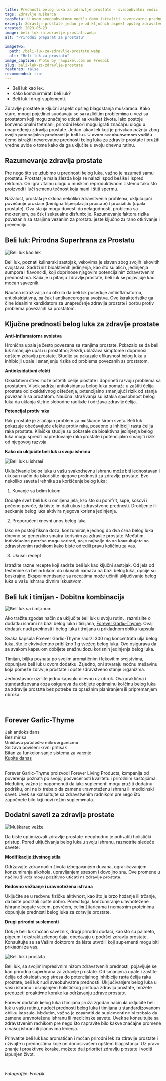 ```yaml
---
title: Prednosti belog luka za zdravlje prostate - sveobuhvatni vodič
tags: Zdravlje muškarca
tagsMeta: U ovom sveobuhvatnom vodiču ćemo istražiti neverovatne prednosti belog luka za zdravlje prostate i pružiti vredne uvide o tome kako da ga uključite u svoju dnevnu rutinu.
excerpt: Zdravlje prostate jedan je od ključnih aspekt opšteg zdravstvenog stanja muškaraca.
created: 2023-05-23
image: beli-luk-za-zdravlje-prostate.webp
alt: "Prirodni preparat za prostatu"

imageTwo:
  path: /beli-luk-za-zdravlje-prostate.webp
  alt: "Beli luk za prostatu"
image_caption: Photo by rawpixel.com on Freepik
slug: beli-luk-za-zdravlje-prostate
featured: false
recommended: true
---
```


<div class="text-component line-height-lg v-space-md">

<div class="tldr-box">
  <div class="tldr-box__content">
	<span class="text-base font-bold"></span>
    <ul class="list list--ul margin-top-sm margin-bottom-0">
      <li>Beli luk kao lek.</li>
      <li>Kako komzummirati beli luk?</li>
      <li>Beli luk i drugi suplementi.</li>
    </ul>
  </div>
</div>


Zdravlje prostate je ključni aspekt opšteg blagostanja muškaraca. Kako stare, mnogi pojedinci suočavaju se sa različitim problemima u vezi sa prostatom koji mogu značajno uticati na kvalitet života. Iako postoje konvencionalni tretmani, prirodni lekovi mogu igrati značajnu ulogu u unapređenju zdravlja prostate. Jedan takav lek koji je privukao pažnju zbog svojih potencijalnih prednosti je beli luk. U ovom sveobuhvatnom vodiču ćemo istražiti neverovatne prednosti belog luka za zdravlje prostate i pružiti vredne uvide o tome kako da ga uključite u svoju dnevnu rutinu.

## Razumevanje zdravlja prostate

Pre nego što se udubimo u prednosti belog luka, važno je razumeti samu prostatu. Prostata je mala žlezda koja se nalazi ispod bešike i ispred rektuma. On igra vitalnu ulogu u muškom reproduktivnom sistemu tako što proizvodi i luči semenu tečnost koja hrani i štiti spermu.

Nažalost, prostata je sklona nekoliko zdravstvenih problema, uključujući povećanje prostate (benigna hiperplazija prostate) i prostatitis (upala prostate). Ova stanja mogu dovesti do nelagodnosti, problema sa mokrenjem, pa čak i seksualne disfunkcije. Razumevanje faktora rizika povezanih sa stanjima vezanim za prostatu jeste ključno za rano otkrivanje i prevenciju.

## Beli luk: Prirodna Superhrana za Prostatu

![Beli luk kao lek](./images/beli-luk.webp)

Beli luk, poznati kulinarski sastojak, vekovima je slavan zbog svojih lekovitih svojstava. Sadrži niz bioaktivnih jedinjenja, kao što su alicin, jedinjenja sumpora i flavonoidi, koji doprinose njegovim potencijalnim zdravstvenim prednostima. Kada je u pitanju zdravlje prostate, beli luk se pojavljuje kao moćan saveznik.

Naučna istraživanja su otkrila da beli luk poseduje antiinflamatorna, antioksidativna, pa čak i antikancerogena svojstva. Ove karakteristike ga čine idealnim kandidatom za unapređenje zdravlja prostate i borbu protiv problema povezanih sa prostatom.

## Ključne prednosti belog luka za zdravlje prostate

**Anti-inflamatorna svojstva**

Hronična upala je često povezana sa stanjima prostate. Pokazalo se da beli luk smanjuje upalu u prostatnoj žlezdi, ublažava simptome i doprinosi opštem zdravlju prostate. Studije su pokazale efikasnost belog luka u inhibiciji upale i smanjenju rizika od problema povezanih sa prostatom.

**Antioksidativni efekti**

Oksidativni stres može oštetiti ćelije prostate i doprineti razvoju problema sa prostatom. Visok sadržaj antioksidansa belog luka pomaže u zaštiti ćelija prostate od oksidativnog oštećenja, potencijalno smanjujući rizik od stanja povezanih sa prostatom. Naučna istraživanja su istakla sposobnost belog luka da uklanja štetne slobodne radikale i održava zdravlje ćelija.

**Potencijal protiv raka**

Rak prostate je značajan problem za muškarce širom sveta. Beli luk pokazuje obećavajuće efekte protiv raka, posebno u inhibiciji rasta ćelija raka prostate. Kliničke studije su pokazale da bioaktivna jedinjenja belog luka mogu sprečiti napredovanje raka prostate i potencijalno smanjiti rizik od njegovog razvoja.

**Kako da uključite beli luk u svoju ishranu**

![Beli luk u ishrani](./images/beli-luk-testenina.webp)

Uključivanje belog luka u vašu svakodnevnu ishranu može biti jednostavan i ukusan način da iskoristite njegove prednosti za zdravlje prostate. Evo nekoliko saveta i tehnika za korišćenje belog luka:

1. Kuvanje sa belim lukom

Dodajte svež beli luk u omiljena jela, kao što su pomfrit, supe, sosovi i pečeno povrće, da biste im dali ukus i zdravstvene prednosti. Drobljenje ili seckanje belog luka aktivira njegova korisna jedinjenja.

2. Preporučeni dnevni unos belog luka

Iako ne postoji fiksna doza, konzumiranje jednog do dva čena belog luka dnevno se generalno smatra korisnim za zdravlje prostate. Međutim, individualne potrebe mogu varirati, pa je najbolje da se konsultujete sa zdravstvenim radnikom kako biste odredili pravu količinu za vas.

3. Ukusni recept

Istražite razne recepte koji sadrže beli luk kao ključni sastojak. Od jela od testenine sa belim lukom do ukusnih namaza na bazi belog luka, opcije su beskrajne. Eksperimentisanje sa receptima može učiniti uključivanje belog luka u vašu ishranu divnim iskustvom.

## Beli luk i timijan - Dobitna kombinacija

![Beli luk sa timijanom](./images/forever-garlic-thyme.webp)

Ako tražite zgodan način da uključite beli luk u svoju rutinu, razmislite o dodatku ishrani na bazi belog luka i timijana, [Forever Garlic-Thyme](../../dodaci-ishrani/forever-beli-luk/). Ovaj dodatak nudi prednosti i belog luka i timijana u prikladnom obliku kapsula.

Svaka kapsula Forever Garlic-Thyme sadrži 300 mg koncentrata ulja belog luka, što je ekvivalentno približno 1 g svežeg belog luka. Ovo osigurava da sa svakom kapsulom dobijete snažnu dozu korisnih jedinjenja belog luka.

Timijan, biljka poznata po svojim aromatičnim i lekovitim svojstvima, dopunjava beli luk u ovom dodatku. Zajedno, oni stvaraju moćnu mešavinu koja pomeže zdravlje prostate i opšte zdravstveno stanje organizma.

Jednostavno: uzmite jednu kapsulu dnevno uz obrok. Ova praktična i standardizovana doza osigurava da dobijete optimalnu količinu belog luka za zdravlje prostate bez potrebe za opsežnim planiranjem ili pripremanjem obroka.

<br>

<div class="text-component__block padding-y-md padding-x-md radius-lg margin-top-md bg-white">
	<div class="grid gap-sm">
		<div class="col-12@md">
			<g-image class="" src="~/assets/img/forever_garlic_thyme.webp" alt="Beli luk u granulama"></g-image>
		</div>
		<div class="col-12@md">
			<div class="flex flex-wrap gap-sm items-center">
				<div class="">
					<h2 class="text-lg">Forever Garlic-Thyme</h2>
				</div>
        <div class="grid margin-bottom-lg gap-xxs">
					<div class="flex items-center text-sm">
						<g-image style="width: auto !important;" class="margin-left-important" src="~/assets/img/check.svg"></g-image>
							Jak antioksidans
					</div>
          <div class="flex items-center text-sm">
						<g-image style="width: auto !important;" class="margin-left-important" src="~/assets/img/check.svg"></g-image>
			Bez mirisa
					</div>
          <div class="flex items-center text-sm">
						<g-image style="width: auto !important;" class="margin-left-important" src="~/assets/img/check.svg"></g-image>
					Uništava patološke mikroorganizme
					</div>
          <div class="flex items-center text-sm">
						<g-image style="width: auto !important;" class="margin-left-important" src="~/assets/img/check.svg"></g-image>
				Snižava povišeni krvni pritisak
					</div>
					 <div class="flex items-center text-sm">
						<g-image style="width: auto !important;" class="margin-left-important" src="~/assets/img/check.svg"></g-image>
				Bitan za funkcionisanje sistema za varenje
					</div>
				</div>
			</div>
			<div class="flex gap-md@sm gap-md flex-column flex-row@sm padding-top-lg justify-between@sm items-center">
				<a href="https://flpshop.rs/dodaci-ishrani/11631/forever-garlic-thyme/360000954255/personal.html" class="kupiteCTA btn btn--primary flex-grow center-between@lg justify-center btn--md">
					Kupite danas
				</a>
				<g-image style="width: auto !important;" class="" src="~/assets/img/logo-futer.png"></g-image>
			</div>
		</div>
	</div>
</div>

<br>

Forever Garlic-Thyme proizvodi Forever Living Products, kompanija od poverenja poznata po svojoj posvećenosti kvalitetu i prirodnim sastojcima. Međutim, važno je napomenuti da iako suplementi mogu pružiti dodatnu podršku, oni ne bi trebalo da zamene uravnoteženu ishranu ili medicinski savet. Uvek se konsultujte sa zdravstvenim radnikom pre nego što započnete bilo koji novi režim suplemenata.

## Dodatni saveti za zdravlje prostate


![Muškarac vežbe](./images/vezba-muskarac.webp)

Da biste optimizovali zdravlje prostate, neophodno je prihvatiti holistički pristup. Pored uključivanja belog luka u svoju ishranu, razmotrite sledeće savete:

**Modifikacije životnog stila**

Održavajte zdrav način života izbegavanjem duvana, ograničavanjem konzumiranja alkohola, upravljanjem stresom i dovoljno sna. Ove promene u načinu života mogu pozitivno uticati na zdravlje prostate.

**Redovno vežbanje i uravnotežena ishrana**

Uključite se u redovnu fizičku aktivnost, kao što je brzo hodanje ili trčanje, da biste podržali opšte dobro. Pored toga, konzumiranje uravnotežene ishrane bogate voćem, povrćem, celim žitaricama i nemasnim proteinima dopunjuje prednosti belog luka za zdravlje prostate.

**Drugi prirodni suplementi**

Dok je beli luk moćan saveznik, drugi prirodni dodaci, kao što su palmeto, pigeum i ekstrakt zelenog čaja, obećavaju u podršci zdravlju prostate. Konsultujte se sa Vašim doktorom da biste utvrdili koji suplementi mogu biti prikladni za vas.





![Beli luk i prostata](./images/beli-luk-i-prostata-2.webp)


Beli luk, sa svojim impresivnim nizom zdravstvenih prednosti, pojavljuje se kao prirodna superhrana za zdravlje prostate. Od smanjenja upale i zaštite ćelija od oksidativnog stresa do potencijalnog inhibicije rasta ćelija raka prostate, beli luk nudi sveobuhvatne prednosti. Uključivanjem belog luka u vašu ishranu i usvajanjem holističkog pristupa zdravlju prostate, možete preduzeti proaktivne korake ka održavanju zdrave prostate.

Forever dodatak belog luka i timijana pruža zgodan način da uključite beli luk u vašu rutinu, nudeći prednosti belog luka i timijana u standardizovanom obliku kapsula. Međutim, važno je zapamtiti da suplementi ne bi trebalo da zamene uravnoteženu ishranu ili medicinske savete. Uvek se konsultujte sa zdravstvenim radnikom pre nego što napravite bilo kakve značajne promene u vašoj ishrani ili planovima lečenja.

Prihvatite beli luk kao aromatičan i moćan prirodni lek za zdravlje prostate i uživajte u prednostima koje on donosi vašem opštem blagostanju. Uz pravo znanje i proaktivne korake, možete dati prioritet zdravlju prostate i voditi ispunjen život.


<br>

_Fotografije: Freepik_

</div>
